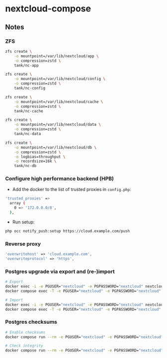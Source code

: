 # nextcloud-compose

## Notes

### ZFS

```bash
zfs create \
    -o mountpoint=/var/lib/nextcloud/app \
    -o compression=zstd \
    tank/nc-app

zfs create \
    -o mountpoint=/var/lib/nextcloud/config \
    -o compression=zstd \
    tank/nc-config

zfs create \
    -o mountpoint=/var/lib/nextcloud/cache \
    -o compression=zstd \
    tank/nc-cache

zfs create \
    -o mountpoint=/var/lib/nextcloud/data \
    -o compression=zstd \
    tank/nc-data

zfs create \
    -o mountpoint=/var/lib/nextcloud/db \
    -o compression=zstd \
    -o logbias=throughput \
    -o recordsize=16k \
    tank/nc-db
```

### Configure high performance backend (HPB)

- Add the docker to the list of trusted proxies in `config.php`:

```bash
'trusted_proxies' =>
  array (
    0 => '172.0.0.0/8',
  ),
```

- Run setup:

```bash
php occ notify_push:setup https://cloud.example.com/push
```

### Reverse proxy

```php
'overwritehost' => 'cloud.example.com',
'overwriteprotocol' => 'https',
```

### Postgres upgrade via export and (re-)import

```bash
# Export
docker exec -i -e PGUSER="nextcloud" -e PGPASSWORD="nextcloud" nextcloud-db pg_dumpall > dump.sql
docker compose exec -T -e PGUSER="nextcloud" -e PGPASSWORD="nextcloud" db pg_dumpall > dump.sql

# Import
docker exec -i -e PGUSER="nextcloud" -e PGPASSWORD="nextcloud" nextcloud-db psql < dump.sql
docker compose exec -T -e PGUSER="nextcloud" -e PGPASSWORD="nextcloud" db psql < dump.sql
```

### Postgres checksums

```bash
# Enable checksums
docker compose run --rm -e PGUSER="nextcloud" -e PGPASSWORD="nextcloud" db pg_checksums -e

# Check integrity
docker compose run --rm -e PGUSER="nextcloud" -e PGPASSWORD="nextcloud" db pg_checksums -c
```

